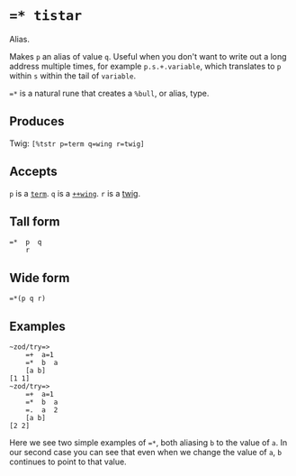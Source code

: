 `=* tistar`
====

Alias.

Makes `p` an alias of value `q`. Useful when you don't want to write
out a long address multiple times, for example `p.s.+.variable`, which translates to `p` within `s` within the tail of `variable`.


`=*` is a natural rune that creates a `%bull`, or alias, type.

Produces
--------

Twig: `[%tstr p=term q=wing r=twig]`

Accepts
-------

`p` is a [`term`](). `q` is a [`++wing`](). `r` is a [twig]().

Tall form
---------

    =*  p  q
        r

Wide form
---------

    =*(p q r)

Examples
--------

    ~zod/try=> 
        =+  a=1
        =*  b  a
        [a b]
    [1 1]
    ~zod/try=> 
        =+  a=1
        =*  b  a
        =.  a  2
        [a b]
    [2 2]

Here we see two simple examples of `=*`, both aliasing `b` to the value
of `a`. In our second case you can see that even when we change the
value of `a`, `b` continues to point to that value.
